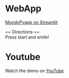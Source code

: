 # WebApp
[MoodyPyapp on Streamlit](https://share.streamlit.io/pannich/moodypyapp/main/moodypyapp.py)

== Directions ==  
Press start and smile!

# Youtube
Watch the demo on [YouTube](https://www.youtube.com/watch?v=4U9WWOfc7v8)
